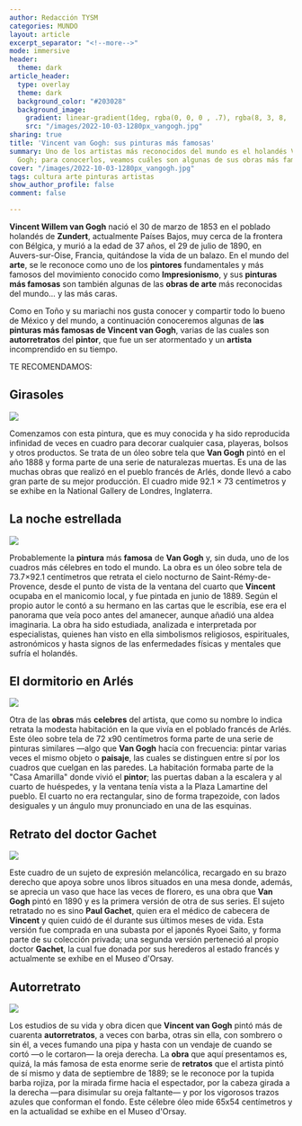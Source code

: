 ```yaml
---
author: Redacción TYSM
categories: MUNDO
layout: article
excerpt_separator: "<!--more-->"
mode: immersive
header:
  theme: dark
article_header:
  type: overlay
  theme: dark
  background_color: "#203028"
  background_image:
    gradient: linear-gradient(1deg, rgba(0, 0, 0 , .7), rgba(8, 3, 8, .9))
    src: "/images/2022-10-03-1280px_vangogh.jpg"
sharing: true
title: 'Vincent van Gogh: sus pinturas más famosas'
summary: Uno de los artistas más reconocidos del mundo es el holandés Vincent van
  Gogh; para conocerlos, veamos cuáles son algunas de sus obras más famosas
cover: "/images/2022-10-03-1280px_vangogh.jpg"
tags: cultura arte pinturas artistas
show_author_profile: false
comment: false

---
```

**Vincent Willem van Gogh** nació el 30 de marzo de 1853 en el poblado holandés de **Zundert**, actualmente Países Bajos, muy cerca de la frontera con Bélgica, y murió a la edad de 37 años, el 29 de julio de 1890, en Auvers-sur-Oise, Francia, quitándose la vida de un balazo. En el mundo del **arte**, se le reconoce como uno de los **pintores** fundamentales y más famosos del movimiento conocido como **Impresionismo**, y sus **pinturas más famosas** son también algunas de las **obras de arte** más reconocidas del mundo… y las más caras.

Como en Toño y su mariachi nos gusta conocer y compartir todo lo bueno de México y del mundo, a continuación conoceremos algunas de l**as pinturas más famosas de Vincent van Gogh**, varias de las cuales son **autorretratos** del **pintor**, que fue un ser atormentado y un **artista** incomprendido en su tiempo.

TE RECOMENDAMOS:

## Girasoles

![](https://upload.wikimedia.org/wikipedia/commons/thumb/9/9d/Vincent_van_Gogh_-_Sunflowers_-_VGM_F458.jpg/781px-Vincent_van_Gogh_-_Sunflowers_-_VGM_F458.jpg)

Comenzamos con esta pintura, que es muy conocida y ha sido reproducida infinidad de veces en cuadro para decorar cualquier casa, playeras, bolsos y otros productos. Se trata de un óleo sobre tela que **Van Gogh** pintó en el año 1888 y forma parte de una serie de naturalezas muertas. Es una de las muchas obras que realizó en el pueblo francés de Arlés, donde llevó a cabo gran parte de su mejor producción. El cuadro mide 92.1 × 73 centímetros y se exhibe en la National Gallery de Londres, Inglaterra.

## La noche estrellada

![](https://upload.wikimedia.org/wikipedia/commons/thumb/e/ea/Van_Gogh_-_Starry_Night_-_Google_Art_Project.jpg/970px-Van_Gogh_-_Starry_Night_-_Google_Art_Project.jpg)

Probablemente la **pintura** más **famosa** de **Van Gogh** y, sin duda, uno de los cuadros más célebres en todo el mundo. La obra es un óleo sobre tela de 73.7×92.1 centímetros que retrata el cielo nocturno de Saint-Rémy-de-Provence, desde el punto de vista de la ventana del cuarto que **Vincent** ocupaba en el manicomio local, y fue pintada en junio de 1889. Según el propio autor le contó a su hermano en las cartas que le escribía, ese era el panorama que veía poco antes del amanecer, aunque añadió una aldea imaginaria. La obra ha sido estudiada, analizada e interpretada por especialistas, quienes han visto en ella simbolismos religiosos, espirituales, astronómicos y hasta signos de las enfermedades físicas y mentales que sufría el holandés.

## El dormitorio en Arlés

![](https://upload.wikimedia.org/wikipedia/commons/thumb/7/76/Vincent_van_Gogh_-_De_slaapkamer_-_Google_Art_Project.jpg/968px-Vincent_van_Gogh_-_De_slaapkamer_-_Google_Art_Project.jpg)

Otra de las **obras** más **celebres** del artista, que como su nombre lo indica retrata la modesta habitación en la que vivía en el poblado francés de Arlés. Este óleo sobre tela de 72 x90 centímetros forma parte de una serie de pinturas similares —algo que **Van Gogh** hacía con frecuencia: pintar varias veces el mismo objeto o **paisaje**, las cuales se distinguen entre sí por los cuadros que cuelgan en las paredes. La habitación formaba parte de la "Casa Amarilla" donde vivió el **pintor**; las puertas daban a la escalera y al cuarto de huéspedes, y la ventana tenía vista a la Plaza Lamartine del pueblo. El cuarto no era rectangular, sino de forma trapezoide, con lados desiguales y un ángulo muy pronunciado en una de las esquinas.

## Retrato del doctor Gachet

![](https://upload.wikimedia.org/wikipedia/commons/1/1e/Portrait_of_Dr._Gachet.jpg)

Este cuadro de un sujeto de expresión melancólica, recargado en su brazo derecho que apoya sobre unos libros situados en una mesa donde, además, se aprecia un vaso que hace las veces de florero, es una obra que **Van Gogh** pintó en 1890 y es la primera versión de otra de sus series. El sujeto retratado no es sino **Paul Gachet**, quien era el médico de cabecera de **Vincent** y quien cuidó de él durante sus últimos meses de vida. Esta versión fue comprada en una subasta por el japonés Ryoei Saito, y forma parte de su colección privada; una segunda versión perteneció al propio doctor **Gachet**, la cual fue donada por sus herederos al estado francés y actualmente se exhibe en el Museo d'Orsay.

## Autorretrato

![](https://upload.wikimedia.org/wikipedia/commons/thumb/e/ee/Self-Portrait_%28Van_Gogh_September_1889%29.jpg/851px-Self-Portrait_%28Van_Gogh_September_1889%29.jpg)

Los estudios de su vida y obra dicen que **Vincent van Gogh** pintó más de cuarenta **autorretratos**, a veces con barba, otras sin ella, con sombrero o sin él, a veces fumando una pipa y hasta con un vendaje de cuando se cortó —o le cortaron— la oreja derecha. La **obra** que aquí presentamos es, quizá, la más famosa de esta enorme serie de **retratos** que el artista pintó de sí mismo y data de septiembre de 1889; se le reconoce por la tupida barba rojiza, por la mirada firme hacia el espectador, por la cabeza girada a la derecha —para disimular su oreja faltante— y por los vigorosos trazos azules que conforman el fondo. Este célebre óleo mide 65x54 centímetros y en la actualidad se exhibe en el Museo d'Orsay.